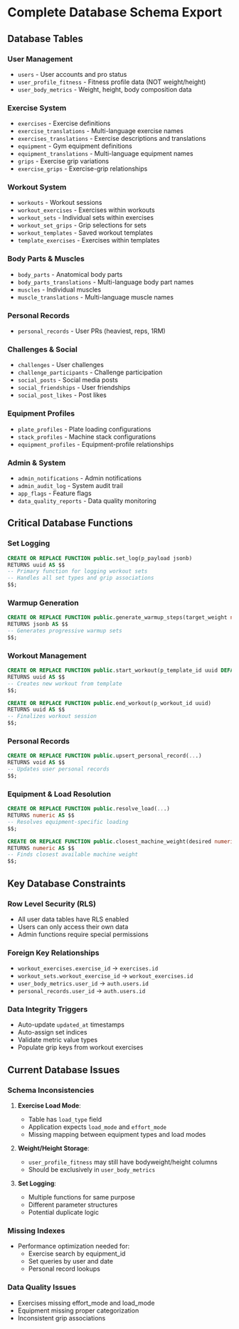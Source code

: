 # Complete Database Schema Export

## Database Tables

### User Management
- `users` - User accounts and pro status
- `user_profile_fitness` - Fitness profile data (NOT weight/height)
- `user_body_metrics` - Weight, height, body composition data

### Exercise System
- `exercises` - Exercise definitions
- `exercise_translations` - Multi-language exercise names
- `exercises_translations` - Exercise descriptions and translations
- `equipment` - Gym equipment definitions
- `equipment_translations` - Multi-language equipment names
- `grips` - Exercise grip variations
- `exercise_grips` - Exercise-grip relationships

### Workout System
- `workouts` - Workout sessions
- `workout_exercises` - Exercises within workouts
- `workout_sets` - Individual sets within exercises
- `workout_set_grips` - Grip selections for sets
- `workout_templates` - Saved workout templates
- `template_exercises` - Exercises within templates

### Body Parts & Muscles
- `body_parts` - Anatomical body parts
- `body_parts_translations` - Multi-language body part names
- `muscles` - Individual muscles
- `muscle_translations` - Multi-language muscle names

### Personal Records
- `personal_records` - User PRs (heaviest, reps, 1RM)

### Challenges & Social
- `challenges` - User challenges
- `challenge_participants` - Challenge participation
- `social_posts` - Social media posts
- `social_friendships` - User friendships
- `social_post_likes` - Post likes

### Equipment Profiles
- `plate_profiles` - Plate loading configurations
- `stack_profiles` - Machine stack configurations
- `equipment_profiles` - Equipment-profile relationships

### Admin & System
- `admin_notifications` - Admin notifications
- `admin_audit_log` - System audit trail
- `app_flags` - Feature flags
- `data_quality_reports` - Data quality monitoring

## Critical Database Functions

### Set Logging
```sql
CREATE OR REPLACE FUNCTION public.set_log(p_payload jsonb)
RETURNS uuid AS $$
-- Primary function for logging workout sets
-- Handles all set types and grip associations
$$;
```

### Warmup Generation
```sql
CREATE OR REPLACE FUNCTION public.generate_warmup_steps(target_weight numeric)
RETURNS jsonb AS $$
-- Generates progressive warmup sets
$$;
```

### Workout Management
```sql
CREATE OR REPLACE FUNCTION public.start_workout(p_template_id uuid DEFAULT NULL)
RETURNS uuid AS $$
-- Creates new workout from template
$$;

CREATE OR REPLACE FUNCTION public.end_workout(p_workout_id uuid)
RETURNS uuid AS $$
-- Finalizes workout session
$$;
```

### Personal Records
```sql
CREATE OR REPLACE FUNCTION public.upsert_personal_record(...)
RETURNS void AS $$
-- Updates user personal records
$$;
```

### Equipment & Load Resolution
```sql
CREATE OR REPLACE FUNCTION public.resolve_load(...)
RETURNS numeric AS $$
-- Resolves equipment-specific loading
$$;

CREATE OR REPLACE FUNCTION public.closest_machine_weight(desired numeric, stack numeric[], aux numeric[])
RETURNS numeric AS $$
-- Finds closest available machine weight
$$;
```

## Key Database Constraints

### Row Level Security (RLS)
- All user data tables have RLS enabled
- Users can only access their own data
- Admin functions require special permissions

### Foreign Key Relationships
- `workout_exercises.exercise_id` → `exercises.id`
- `workout_sets.workout_exercise_id` → `workout_exercises.id`
- `user_body_metrics.user_id` → `auth.users.id`
- `personal_records.user_id` → `auth.users.id`

### Data Integrity Triggers
- Auto-update `updated_at` timestamps
- Auto-assign set indices
- Validate metric value types
- Populate grip keys from workout exercises

## Current Database Issues

### Schema Inconsistencies
1. **Exercise Load Mode**: 
   - Table has `load_type` field
   - Application expects `load_mode` and `effort_mode`
   - Missing mapping between equipment types and load modes

2. **Weight/Height Storage**:
   - `user_profile_fitness` may still have bodyweight/height columns
   - Should be exclusively in `user_body_metrics`

3. **Set Logging**:
   - Multiple functions for same purpose
   - Different parameter structures
   - Potential duplicate logic

### Missing Indexes
- Performance optimization needed for:
  - Exercise search by equipment_id
  - Set queries by user and date
  - Personal record lookups

### Data Quality Issues
- Exercises missing effort_mode and load_mode
- Equipment missing proper categorization
- Inconsistent grip associations